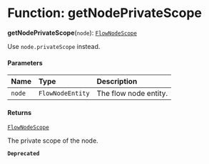 # Function: getNodePrivateScope

**getNodePrivateScope**(`node`): [`FlowNodeScope`](/en/auto-docs/variable-plugin/interfaces/FlowNodeScope.md)

Use `node.privateScope` instead.

#### Parameters

| Name | Type | Description |
| :------ | :------ | :------ |
| `node` | `FlowNodeEntity` | The flow node entity. |

#### Returns

[`FlowNodeScope`](/en/auto-docs/variable-plugin/interfaces/FlowNodeScope.md)

The private scope of the node.

**`Deprecated`**
